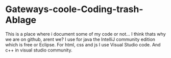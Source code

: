 # Gateways-coole-Coding-trash-Ablage
This is a place where i document some of my code or not... I think thats why we are on github, arent we?
I use for java the IntelliJ community edition which is free or Eclipse.
For html, css and js I use Visual Studio code.
And c++ in visual studio community.
